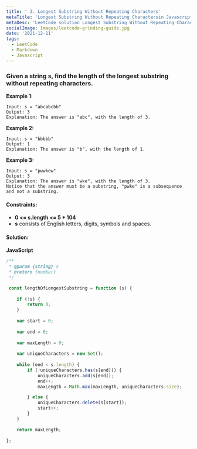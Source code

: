 ```yaml
---
title: ' 3. Longest Substring Without Repeating Characters'
metaTitle: 'Longest Substring Without Repeating Charactersin Javascript'
metaDesc: 'LeetCode solution Longest Substring Without Repeating Characters in javascript'
socialImage: Images/leetcode-grinding-guide.jpg
date: '2021-12-11'
tags:
  - LeetCode
  - Markdown
  - Javascript
---
```


### Given a string __s__, find the length of the longest substring without repeating characters.
 
__Example 1:__
```
Input: s = "abcabcbb"
Output: 3
Explanation: The answer is "abc", with the length of 3.
```

__Example 2:__
```
Input: s = "bbbbb"
Output: 1
Explanation: The answer is "b", with the length of 1.
```

__Example 3:__
```
Input: s = "pwwkew"
Output: 3
Explanation: The answer is "wke", with the length of 3.
Notice that the answer must be a substring, "pwke" is a subsequence and not a substring.
``` 

#### __Constraints:__

* __0 <= s.length <= 5 * 104__
* __s__ consists of English letters, digits, symbols and spaces.

#### __Solution:__

__JavaScript__

```js
/**
 * @param {string} s
 * @return {number}
 */

 const lengthOfLongestSubstring = function (s) {
     
    if (!s) {
        return 0;
    }
    
    var start = 0;
    
    var end = 0;
    
    var maxLength = 0;
    
    var uniqueCharacters = new Set();
    
    while (end < s.length) {
        if (!uniqueCharacters.has(s[end])) {
            uniqueCharacters.add(s[end]);
            end++;
            maxLength = Math.max(maxLength, uniqueCharacters.size);

        } else {
            uniqueCharacters.delete(s[start]);
            start++;
        }
    }

    return maxLength;
    
};
```
